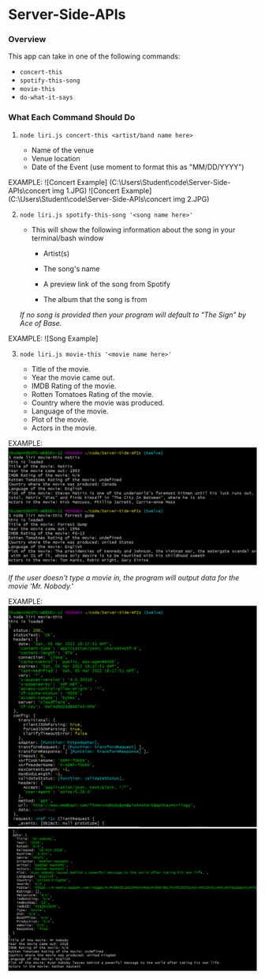 # Server-Side-APIs

### Overview



This app can take in one of the following commands:

 * `concert-this`
 * `spotify-this-song`
 * `movie-this`
 * `do-what-it-says`

### What Each Command Should Do

1. `node liri.js concert-this <artist/band name here>`

     * Name of the venue
     * Venue location
     * Date of the Event (use moment to format this as "MM/DD/YYYY")

EXAMPLE: 
![Concert Example] (C:\Users\Student\code\Server-Side-APIs\concert img 1.JPG)
![Concert Example] (C:\Users\Student\code\Server-Side-APIs\concert img 2.JPG)

2. `node liri.js spotify-this-song '<song name here>'`
   * This will show the following information about the song in your terminal/bash window

     * Artist(s)

     * The song's name

     * A preview link of the song from Spotify

     * The album that the song is from

    
    *If no song is provided then your program will default to "The Sign" by Ace of Base.*

EXAMPLE: 
![Song Example]


3. `node liri.js movie-this '<movie name here>'`

     * Title of the movie.
     * Year the movie came out.
     * IMDB Rating of the movie.
     * Rotten Tomatoes Rating of the movie.
     * Country where the movie was produced.
     * Language of the movie.
     * Plot of the movie.
     * Actors in the movie.
      
EXAMPLE: 
![Movie Example](https://github.com/LuzSanchez23/Server-Side-APIs/blob/main/movies%20for%20readme.png?raw=true)

   *If the user doesn't type a movie in, the program will output data for the movie 'Mr. Nobody.'*

EXAMPLE: 
![Movie Example](https://github.com/LuzSanchez23/Server-Side-APIs/blob/main/mr%20nobody%201.png?raw=true)
![Movie Example](https://github.com/LuzSanchez23/Server-Side-APIs/blob/main/mr%20nobody%202.png?raw=true)

